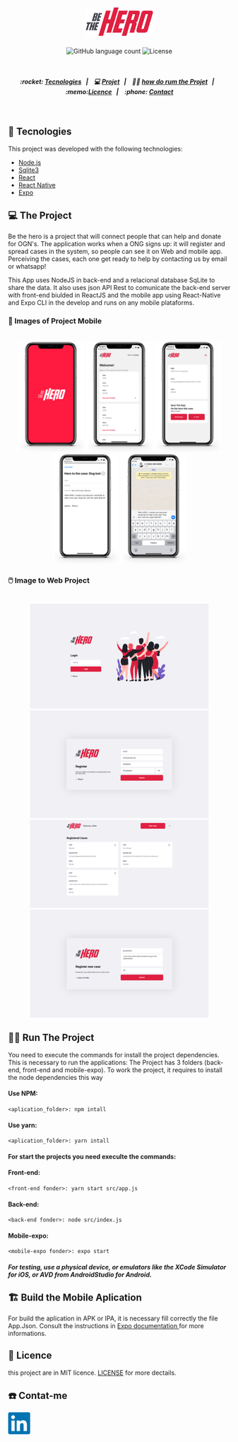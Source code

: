 <h1 align="center">
  <img src="https://raw.githubusercontent.com/agricio/be-the-hero/master/assets_git/logo.png?raw=true" width=30% />
 </h1>
 
<p align="center">
  <img alt="GitHub language count  " src="https://img.shields.io/github/languages/count/radaelilucca/findevs">
  <a href="https://github.com/Rocketseat/semana-omnistack-11/commits/master">
  </a>

<img alt="License" src="https://img.shields.io/badge/license-MIT-brightgreen">
</p>

</br>
<h5 align="center">
  :rocket: <a href="#rocket-tecnologias">Tecnologies</a>&nbsp;&nbsp;&nbsp;|&nbsp;&nbsp;&nbsp;
  💻 <a href="#-projeto">Projet</a>&nbsp;&nbsp;&nbsp;|&nbsp;&nbsp;&nbsp;    
  👨‍🏫 <a href="#-executando">how do rum the Projet</a>&nbsp;&nbsp;&nbsp;|&nbsp;&nbsp;&nbsp;
  :memo:<a href="#memo-licença">Licence</a>&nbsp;&nbsp;&nbsp;|&nbsp;&nbsp;&nbsp;
  :phone: <a href="#phone-contato">Contact</a>
</h5>

 </br>
 
## :rocket: Tecnologies

This project was developed with the following technologies:

- [Node.js](https://nodejs.org/en/) 
- [Sqlite3](https://www.sqlite.org/)
- [React](https://reactjs.org)
- [React Native](https://facebook.github.io/react-native/)
- [Expo](https://expo.io/)

## 💻 The Project

Be the hero is a project that will connect people that can help and donate for OGN's. The application works when a ONG signs up: it will register and spread cases in the system, so people can see it on Web and mobile app. Perceiving the cases,  each one get ready to help by contacting us by email or whatsapp!

This App uses NodeJS in back-end and a relacional database SqLite to share the data. It also uses json API Rest to comunicate the back-end server with front-end biulded in ReactJS and the mobile app using React-Native and Expo CLI in the develop and runs on any mobile plataforms.    


<h3> 📱 Images of Project Mobile </br> </br>
  <p  align="center">
    <img src="https://github.com/agricio/be-the-hero/blob/master/assets_git/mob1.png" width=30% />
    <img src="https://github.com/agricio/be-the-hero/blob/master/assets_git/mob2.PNG" width=30% />
    <img src="https://github.com/agricio/be-the-hero/blob/master/assets_git/mob3.PNG" width=30% />
    <img src="https://github.com/agricio/be-the-hero/blob/master/assets_git/mob4.PNG" width=30% />
    <img src="https://github.com/agricio/be-the-hero/blob/master/assets_git/mob5.PNG" width=30% />
  </p>
 </h3>
 <h3> 🖱️ Image to Web Project </br> </br>
  <p  align="center">
    <img src=https://github.com/agricio/be-the-hero/blob/master/assets_git/web01.png width=80% />
    <img src=https://github.com/agricio/be-the-hero/blob/master/assets_git/web02.png width=80% />
    <img src=https://github.com/agricio/be-the-hero/blob/master/assets_git/web03.png width=80% />
    <img src=https://github.com/agricio/be-the-hero/blob/master/assets_git/web04.png width=80% />
  </p>
 </h3>

## 👨‍🏫 Run The Project

You need to execute the commands for install the project dependencies. This is necessary to run the applications: The Project has 3 folders (back-end, front-end and mobile-expo). To work the project, it requires to install the node dependencies this way

<h4> Use NPM: </h4>

````
<aplication_folder>: npm intall
````
<h4> Use yarn: </h4>

````
<aplication_folder>: yarn intall
````

<h4> For start the projects you need execulte the commands: </h4>

<h4> Front-end: </h4>

````
<front-end fonder>: yarn start src/app.js
````

<h4> Back-end: </h4>

````
<back-end fonder>: node src/index.js
````

<h4> Mobile-expo: </h4>

````
<mobile-expo fonder>: expo start
````

<h5> 
For testing, use a physical device, or emulators like the XCode Simulator for iOS, or AVD from AndroidStudio for Android. 
</h5>

## 🏗️ Build the Mobile Aplication
  
For build the aplication in APK or IPA, it is necessary fill correctly the file App.Json. Consult the instructions in <a href="https://docs.expo.io/versions/latest/distribution/building-standalone-apps/">Expo documentation </a> for more informations.

## :memo: Licence

this project are in MIT licence. [LICENSE](LICENSE.md) for more dectails.

 ## :phone: Contat-me
 
  <p>
    <a href="https://www.linkedin.com/in/agr%C3%ADcio-neto-20a62913b/">
      <img src="https://github.com/agricio/FinDev/blob/master/assets/LinkedIn_logo.png?raw=true" width=50px/> 
      </a>
  </p>
